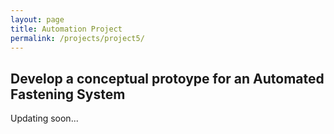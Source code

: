 ```yaml
---
layout: page
title: Automation Project
permalink: /projects/project5/
---
```


## Develop a conceptual protoype for an Automated Fastening System 

Updating soon...